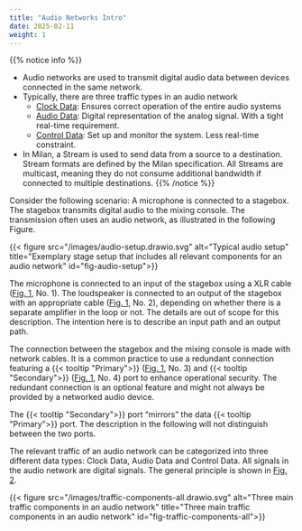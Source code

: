 ```yaml
---
title: "Audio Networks Intro"
date: 2025-02-11
weight: 1
---
```


{{% notice info %}}
- Audio networks are used to transmit digital audio data between devices connected in the same network.
- Typically, there are three traffic types in an audio network
    - [Clock Data](clock_data): Ensures correct operation of the entire audio systems
    - [Audio Data](audio_data): Digital representation of the analog signal. With a tight real-time requirement.
    - [Control Data](control_data): Set up and monitor the system. Less real-time constraint.
- In Milan, a Stream is used to send data from a source to a destination. Stream formats are defined by the Milan specification. All Streams are multicast, meaning they do not consume additional bandwidth if connected to multiple destinations.
{{% /notice %}}

Consider the following scenario: A microphone is connected to a stagebox. The stagebox transmits digital audio to the mixing console. The transmission often uses an audio network, as illustrated in the following Figure.

{{< figure src="/images/audio-setup.drawio.svg" alt="Typical audio setup" title="Exemplary stage setup that includes all relevant components for an audio network" id="fig-audio-setup">}}

The microphone is connected to an input of the stagebox using a XLR cable ([Fig. 1](#fig-audio-setup), No. 1). The loudspeaker is connected to an output of the stagebox with an appropriate cable ([Fig. 1](#fig-audio-setup), No. 2), depending on whether there is a separate amplifier in the loop or not. The details are out of scope for this description. The intention here is to describe an input path and an output path.

The connection between the stagebox and the mixing console is made with network cables. It is a common practice to use a redundant connection featuring a {{< tooltip "Primary">}} ([Fig. 1](#fig-audio-setup), No. 3) and {{< tooltip "Secondary">}} ([Fig. 1](#fig-audio-setup), No. 4) port to enhance operational security. The redundant connection is an optional feature and might not always be provided by a networked audio device.

The {{< tooltip "Secondary">}} port “mirrors” the data {{< tooltip "Primary">}} port. The description in the following will not distinguish between the two ports.

The relevant traffic of an audio network can be categorized into three different data types: Clock Data, Audio Data and Control Data. All signals in the audio network are digital signals. The general principle is shown in [Fig. 2](#fig-traffic-components-all).

{{< figure src="/images/traffic-components-all.drawio.svg" alt="Three main traffic components in an audio network" title="Three main traffic components in an audio network" id="fig-traffic-components-all">}}
